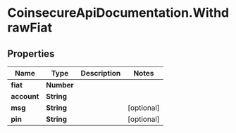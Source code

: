 # CoinsecureApiDocumentation.WithdrawFiat

## Properties
Name | Type | Description | Notes
------------ | ------------- | ------------- | -------------
**fiat** | **Number** |  | 
**account** | **String** |  | 
**msg** | **String** |  | [optional] 
**pin** | **String** |  | [optional] 


